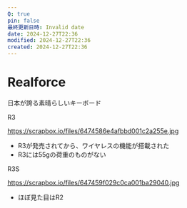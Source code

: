 ```yaml
---
Q: true
pin: false
最終更新日時: Invalid date
date: 2024-12-27T22:36
modified: 2024-12-27T22:36
created: 2024-12-27T22:36
---
```

# Realforce

日本が誇る素晴らしいキーボード

R3

https://scrapbox.io/files/6474586e4afbbd001c2a255e.jpg

- R3が発売されてから、ワイヤレスの機能が搭載された  
- R3には55gの荷重のものがない  

R3S

https://scrapbox.io/files/647459f029c0ca001ba29040.jpg

- ほぼ見た目はR2